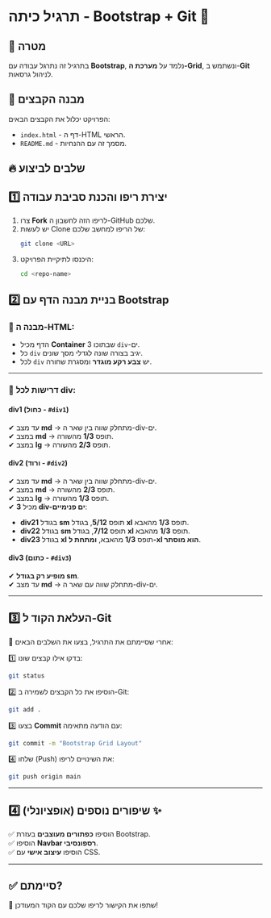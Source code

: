# תרגיל כיתה - Bootstrap + Git 🎨

## 📌 מטרה

בתרגיל זה נתרגל עבודה עם **Bootstrap**, נלמד על **מערכת ה-Grid**, ונשתמש ב-**Git** לניהול גרסאות.

## 📂 מבנה הקבצים

הפרויקט יכלול את הקבצים הבאים:

- `index.html` - דף ה-HTML הראשי.
- `README.md` - מסמך זה עם ההנחיות.

## 🔥 שלבים לביצוע

## 1️⃣ יצירת ריפו והכנת סביבת עבודה

1. צרו **Fork** לריפו הזה לחשבון ה-GitHub שלכם.
2. יש לעשות Clone של הריפו למחשב שלכם:
   ```bash
   git clone <URL>
   ```
3. היכנסו לתיקיית הפרויקט:
   ```bash
   cd <repo-name>
   ```

## 2️⃣ בניית מבנה הדף עם Bootstrap

### 🎯 מבנה ה-HTML:

- הדף מכיל **Container** שבתוכו 3 `div`-ים.
- כל `div` יגיב בצורה שונה לגדלי מסך שונים.
- לכל `div` יש **צבע רקע מוגדר** ומסגרת שחורה.

---

### 📌 **דרישות לכל div:**

#### **div1 (כחול - `#div1`)**

✔ עד מצב **md** → מתחלק שווה בין שאר ה-div-ים.  
✔ במצב **md** → תופס **1/3** מהשורה.  
✔ במצב **lg** → תופס **2/3** מהשורה.

#### **div2 (ורוד - `#div2`)**

✔ עד מצב **md** → מתחלק שווה בין שאר ה-div-ים.  
✔ במצב **md** → תופס **2/3** מהשורה.  
✔ במצב **lg** → תופס **1/3** מהשורה.  
✔ מכיל **3 div-ים פנימיים**:

- **div21** בגודל **sm** תופס **5/12**, בגודל **xl** תופס **1/3** מהאבא.
- **div22** בגודל **sm** תופס **7/12**, בגודל **xl** תופס **1/3** מהאבא.
- **div23** בגודל **xl** תופס **1/3** מהאבא, **ומתחת ל-xl הוא מוסתר**.

#### **div3 (כתום - `#div3`)**

✔ **מופיע רק בגודל sm**.  
✔ עד מצב **md** → מתחלק שווה עם שאר ה-div-ים.

---

## 3️⃣ **העלאת הקוד ל-Git**

📌 אחרי שסיימתם את התרגיל, בצעו את השלבים הבאים:

1️⃣ בדקו אילו קבצים שונו:

```bash
git status
```

2️⃣ הוסיפו את כל הקבצים לשמירה ב-Git:

```bash
git add .
```

3️⃣ בצעו **Commit** עם הודעה מתאימה:

```bash
git commit -m "Bootstrap Grid Layout"
```

4️⃣ שלחו (Push) את השינויים לריפו:

```bash
git push origin main
```

---

## 4️⃣ (אופציונלי) שיפורים נוספים ✨

✅ הוסיפו **כפתורים מעוצבים** בעזרת Bootstrap.  
✅ הוסיפו **Navbar רספונסיבי**.  
✅ הוסיפו **עיצוב אישי** עם CSS.

---

## ✅ **סיימתם?**

🔗 שתפו את הקישור לריפו שלכם עם הקוד המעודכן!

```

```
